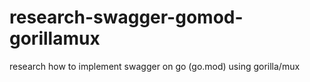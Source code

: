 # research-swagger-gomod-gorillamux
research how to implement swagger on go (go.mod) using gorilla/mux
